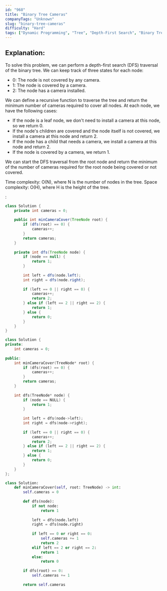 ```yaml
---
id: "968"
title: "Binary Tree Cameras"
companyTags: "Unknown"
slug: "binary-tree-cameras"
difficulty: "Hard"
tags: ["Dynamic Programming", "Tree", "Depth-First Search", "Binary Tree"]
---
```


## Explanation:
To solve this problem, we can perform a depth-first search (DFS) traversal of the binary tree. We can keep track of three states for each node:
- 0: The node is not covered by any camera.
- 1: The node is covered by a camera.
- 2: The node has a camera installed.

We can define a recursive function to traverse the tree and return the minimum number of cameras required to cover all nodes. At each node, we have the following cases:
- If the node is a leaf node, we don't need to install a camera at this node, so we return 0.
- If the node's children are covered and the node itself is not covered, we install a camera at this node and return 2.
- If the node has a child that needs a camera, we install a camera at this node and return 2.
- If the node is covered by a camera, we return 1.

We can start the DFS traversal from the root node and return the minimum of the number of cameras required for the root node being covered or not covered.

Time complexity: O(N), where N is the number of nodes in the tree.
Space complexity: O(H), where H is the height of the tree.

:

```java
class Solution {
    private int cameras = 0;
    
    public int minCameraCover(TreeNode root) {
        if (dfs(root) == 0) {
            cameras++;
        }
        return cameras;
    }
    
    private int dfs(TreeNode node) {
        if (node == null) {
            return 1;
        }
        
        int left = dfs(node.left);
        int right = dfs(node.right);
        
        if (left == 0 || right == 0) {
            cameras++;
            return 2;
        } else if (left == 2 || right == 2) {
            return 1;
        } else {
            return 0;
        }
    }
}
```

```cpp
class Solution {
private:
    int cameras = 0;
    
public:
    int minCameraCover(TreeNode* root) {
        if (dfs(root) == 0) {
            cameras++;
        }
        return cameras;
    }
    
    int dfs(TreeNode* node) {
        if (node == NULL) {
            return 1;
        }
        
        int left = dfs(node->left);
        int right = dfs(node->right);
        
        if (left == 0 || right == 0) {
            cameras++;
            return 2;
        } else if (left == 2 || right == 2) {
            return 1;
        } else {
            return 0;
        }
    }
};
```

```python
class Solution:
    def minCameraCover(self, root: TreeNode) -> int:
        self.cameras = 0
        
        def dfs(node):
            if not node:
                return 1
            
            left = dfs(node.left)
            right = dfs(node.right)
            
            if left == 0 or right == 0:
                self.cameras += 1
                return 2
            elif left == 2 or right == 2:
                return 1
            else:
                return 0
        
        if dfs(root) == 0:
            self.cameras += 1
        
        return self.cameras
```